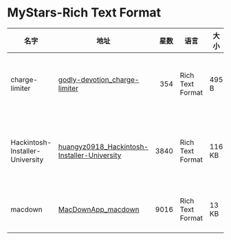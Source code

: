 # MyStars-Rich Text Format
|             名字              |                                                      地址                                                       |星数|      语言      | 大小 |                                  描述                                   |
|-------------------------------|-----------------------------------------------------------------------------------------------------------------|---:|----------------|------|-------------------------------------------------------------------------|
|charge-limiter                 |[godly-devotion_charge-limiter](https://github.com/godly-devotion/charge-limiter.git)                            | 354|Rich Text Format|495 B |macOS app to set battery charge limit for Intel MacBooks                 |
|Hackintosh-Installer-University|[huangyz0918_Hackintosh-Installer-University](https://github.com/huangyz0918/Hackintosh-Installer-University.git)|3840|Rich Text Format|116 KB|Open source tutorial & information collector for hackintosh installation.|
|macdown                        |[MacDownApp_macdown](https://github.com/MacDownApp/macdown.git)                                                  |9016|Rich Text Format|13 KB |Open source Markdown editor for macOS.                                   |
